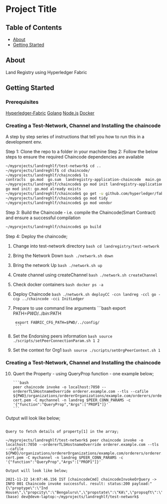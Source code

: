 # Project Title

## Table of Contents

- [About](#about)
- [Getting Started](#getting_started)


## About <a name = "about"></a>

Land Registry using Hyperledger Fabric

## Getting Started <a name = "getting_started"></a>

### Prerequisites

[Hyperledger-Fabric](https://github.com/hyperledger/fabric)
[Golang](https://golang.org/)
[Node.js](https://nodejs.org/en/)
[Docker](https://www.docker.com/)

### Creating a Test-Network, Channel and Installing the chaincode

A step by step series of instructions that tell you how to run this in a development env.

Step 1: Clone the repo to a folder in your machine
Step 2: Follow the below steps to ensure the required Chaincode dependencies are available
```bash
~/myprojects/landreghlf/test-network$ cd ..
~/myprojects/landreghlf$ cd chaincode/
~/myprojects/landreghlf/chaincode$ ls
contracts  go.mod  go.sum  landregistry-application-chaincode  main.go  vendor
~/myprojects/landreghlf/chaincode$ go mod init landregistry-application-chaincode 
go mod init: go.mod already exists
~/myprojects/landreghlf/chaincode$ go get -u github.com/hyperledger/fabric-contract-api-go
~/myprojects/landreghlf/chaincode$ go mod tidy
~/myprojects/landreghlf/chaincode$ go mod vendor
```
Step 3: Build the Chaincode - i.e. compile the Chaincode(Smart Contract) and ensure a successful compilation

```bash
~/myprojects/landreghlf/chaincode$ go build

```
Step 4: Deploy the chaincode;
1. Change into test-network directory
		```bash
        cd landregistry/test-network
        ```
2. Bring the Network Down
		```bash
        ./network.sh down
        ```

3. Bring the network Up
		```bash
        ./network.sh up
        ```

4. Create channel using createChannel
		```bash
        ./network.sh createChannel
        ```

5. Check docker containers
		```bash
        docker ps -a
        ```

6. Deploy Chaincode
		```bash
        ./network.sh deployCC -ccn landreg -ccl go -ccp ../chaincode -cci InitLedger
        ```

7. Prepare to use command line arguments
		```bash
        export PATH=${PWD}/../bin:$PATH

		export FABRIC_CFG_PATH=$PWD/../config/
        ```

8. Set the Endorsing peers information
		```bash
        source ./scripts/setPeerConnectionParam.sh 1 2
        ```

9. Set the context for Org1
		```bash
        source ./scripts/setOrgPeerContext.sh 1
        ```

### Creating a Test-Network, Channel and Installing the chaincode

10. Quert the Property - using QueryProp function - one example below;


		```bash
        peer chaincode invoke -o localhost:7050 --ordererTLSHostnameOverride orderer.example.com --tls --cafile ${PWD}/organizations/ordererOrganizations/example.com/orderers/orderer.example.com/msp/tlscacerts/tlsca.example.com-cert.pem -C mychannel -n landreg $PEER_CONN_PARAMS -c '{"function":"QueryProp","Args":["PROP1"]}'
        ```
Output will look like below;

```JPEG

Query to fetch details of property[1] in the array;

~/myprojects/landreghlf/test-network$ peer chaincode invoke -o localhost:7050 --ordererTLSHostnameOverride orderer.example.com --tls --cafile ${PWD}/organizations/ordererOrganizations/example.com/orderers/orderer.example.com/msp/tlscacerts/tlsca.example.com-cert.pem -C mychannel -n landreg $PEER_CONN_PARAMS -c '{"function":"QueryProp","Args":["PROP1"]}'

Output will look like below;

2021-11-22 14:07:46.156 IST [chaincodeCmd] chaincodeInvokeOrQuery -> INFO 001 Chaincode invoke successful. result: status:200 payload:"{\"proptype\":\"Ind House\",\"propcity\":\"Bengaluru\",\"propstate\":\"KA\",\"propsqft\":\"3200\",\"propowner\":\"Abraham\"}" 
(base) dev@devm-laptop:~/myprojects/landreghlf/test-network$ 
```

